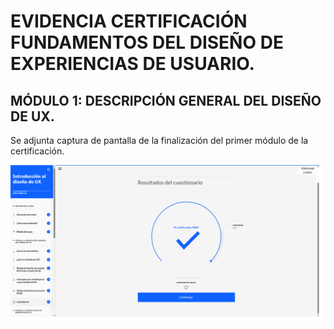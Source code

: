 # EVIDENCIA CERTIFICACIÓN FUNDAMENTOS DEL DISEÑO DE EXPERIENCIAS DE USUARIO.

## MÓDULO 1: DESCRIPCIÓN GENERAL DEL DISEÑO DE UX.

Se adjunta captura de pantalla de la finalización del primer módulo de la certificación.

![alt text](../01-user-experience-design/Images/Modulo%201.png)